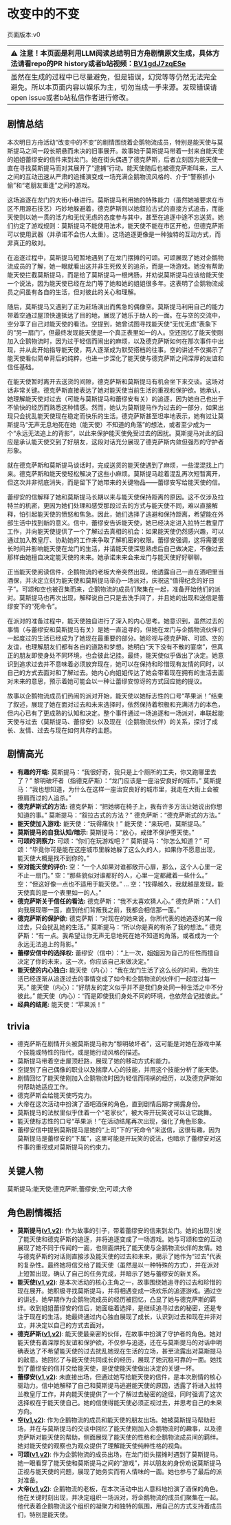 # 改变中的不变
页面版本:v0
 

| :warning: 注意！本页面是利用LLM阅读总结明日方舟剧情原文生成，具体方法请看repo的PR history或者b站视频：[BV1gdJ7zqESe](https://www.bilibili.com/video/BV1gdJ7zqESe/)         |
|:----------------------------|
| 虽然在生成的过程中已尽量避免，但是错误，幻觉等等仍然无法完全避免。所以本页面内容以娱乐为主，切勿当成一手来源。发现错误请open issue或者b站私信作者进行修改。|



## 剧情总结
本次明日方舟活动“改变中的不变”的剧情围绕着企鹅物流成员，特别是能天使与莫斯提马之间一段长期悬而未决的旧事展开。故事始于莫斯提马带着一封来自能天使的姐姐蕾缪安的信件来到龙门。她在街头偶遇了德克萨斯，后者立刻因为能天使一直在寻找莫斯提马而对其展开了“逮捕”行动。能天使随后也被德克萨斯叫来，三人之间的互动迅速从严肃的追捕演变成一场充满企鹅物流风格的、介于“警察抓小偷”和“老朋友重逢”之间的游戏。

这场追逐在龙门的大街小巷进行。莫斯提马利用她的特殊能力（虽然她被要求在市区不用源石技艺）巧妙地躲避着，德克萨斯则以她叙拉古式的直接方式追击，而能天使则以她一贯的活力和无忧无虑的态度参与其中，甚至在追逐中途不忘送货。她们约定了游戏规则：莫斯提马不能使用法术，能天使不能在市区开枪，但德克萨斯可以使用武器（并承诺不会伤人太重）。这场追逐更像是一种独特的互动方式，而非真正的敌对。

在追逐过程中，莫斯提马短暂地遇到了在龙门摆摊的可颂。可颂展现了她对企鹅物流成员的了解，她一眼就看出这并非生死攸关的追杀，而是一场游戏。她没有帮助能天使拦截莫斯提马，而是给了莫斯提马一根烤肠，并劝说莫斯提马应该给能天使一个说法，因为能天使已经在龙门等了她和她的姐姐很多年。这表明了企鹅物流成员之间虽有各自的生活，但对彼此的关心和理解。

随后，莫斯提马又遇到了正为赶场演出而焦急的偶像空。莫斯提马利用自己的能力带着空通过屋顶快速抵达了目的地，展现了她乐于助人的一面。在与空的交流中，空分享了自己对能天使的看法。空提到，她曾试图寻找能天使“无忧无虑”表象下的“另一扇门”，但最终发现能天使是一个真正表里如一的人。空还回忆了能天使刚加入企鹅物流时，因为过于轻信而闹出的麻烦，以及德克萨斯如何在那次事件中出现，并从此开始指导能天使，两人逐渐成为默契搭档的往事。空的讲述不仅揭示了能天使看似简单背后的纯粹，也进一步深化了能天使与德克萨斯之间深厚的友谊和信任基础。

在能天使暂时离开去送货的间隙，德克萨斯和莫斯提马有机会坐下来交谈。这场对话非常关键。德克萨斯直接表达了她对能天使当前生活的重视和保护欲。她承认，她理解能天使对过去（可能与莫斯提马和蕾缪安有关）的追逐，因为她自己也出于不愉快的经历而熟悉这种情感。然而，她认为莫斯提马作为过去的一部分，如果出现只会扰乱能天使现在稳定而快乐的生活。德克萨斯甚至坦率地表示，她有过让莫斯提马“无声无息地死在她（能天使）不知道的角落”的想法，或者至少成为一个“永远无法追上的背影”，以此来保护能天使免受过去的困扰。莫斯提马对此的回应是承认能天使交到了好朋友，这段对话充分展现了德克萨斯内敛但强烈的守护者形象。

就在德克萨斯和莫斯提马谈话时，完成送货的能天使遇到了麻烦，一些混混找上门来。德克萨斯和能天使轻松解决了这些小麻烦。莫斯提马趁着混乱再次短暂离开，但这次并非彻底消失，而是留下了她带来的关键物品——蕾缪安写给能天使的信。

蕾缪安的信解释了她和莫斯提马长期以来与能天使保持距离的原因。这不仅涉及拉特兰的机密，更因为她们处理和感受那段过去的方式与能天使不同，难以直接解释，怕引起能天使的愤怒和焦急。因此，她们选择了逃避和保持距离，希望能在外部生活中找到新的意义。信中，蕾缪安告诉能天使，她已经决定进入拉特兰教皇厅工作，并向能天使提供了一个了解过去真相的机会：如果能天使仍然感兴趣，可以通过加入教皇厅、协助她的工作来争取了解机密的权限。蕾缪安强调，这将需要很长时间并影响能天使在龙门的生活，并请能天使深思熟虑后自己做决定，不像过去那样由她擅自决定能天使的未来。她承诺未来会来龙门与能天使好好聊聊。

正当能天使阅读信件，企鹅物流的老板大帝突然出现，他透露自己一直在酒吧里当酒保，并决定立刻为能天使和莫斯提马举办一场派对，庆祝这“值得纪念的好日子”。可颂和空也被召集而来，企鹅物流的成员们聚集在一起，准备开始他们的派对。莫斯提马也再次出现，解释说自己只是去洗手间了，并且她的出现和送信是蕾缪安下的“死命令”。

在派对的准备过程中，能天使独自进行了深入的内心思考。她意识到，虽然过去的事情（与蕾缪安和莫斯提马有关）是她一直追寻的，但她在龙门与企鹅物流伙伴们一起度过的生活已经成为了她现在最重要的部分。她珍视与德克萨斯、可颂、空的友谊，也理解朋友们都有各自的道路和梦想。她明白“天下没有不散的宴席”，但真正的朋友即使身处不同环境，也会彼此记挂。最终，能天使似乎做出了决定。她意识到追求过去并不意味着必须放弃现在，她可以在保持和珍惜现有友情的同时，以自己的方式去面对和了解过去。她内心向姐姐传达了她会带着现在拥有的生活去面对未来的意思，预示着她可能会以一种让蕾缪安惊讶的方式回应她的提议。

故事以企鹅物流成员们热闹的派对开始，能天使以她标志性的口号“苹果派！”结束了叙述，展现了她在面对过去和未来选择时，依然保持着积极和充满活力的本色，但内心已有了更成熟的认知和决定。整个事件通过一场追逐和一场派对，串联起能天使与过去（莫斯提马、蕾缪安）以及现在（企鹅物流伙伴）的关系，探讨了成长、友情、过去与现在如何共存的主题。
## 剧情高光
*   **有趣的开端:**
    莫斯提马：“我很好奇，我只是上个厕所的工夫，你又跑哪里去了？”
    黎明破坏者（指德克萨斯）：“龙门应该是一座治安良好的城市。”
    莫斯提马：“我也想知道，为什么在这样一座治安良好的城市里，我走在大街上会被擦肩而过的人追杀。”
*   **德克萨斯式的方法:**
    德克萨斯：“把她绑在椅子上，我有许多方法让她说出你想知道的事。”
    莫斯提马：“叙拉古式的方法？”
    德克萨斯：“德克萨斯式的方法。”
*   **能天使加入游戏:**
    能天使：“玩得痛快！”
    能天使：“来玩吧，莫斯提马。”
*   **莫斯提马的自我认知/暗示:**
    莫斯提马：“放心，戒律不保护堕天使。”
*   **可颂的洞察力:**
    可颂：“你们在玩游戏吧？”
    莫斯提马：“你怎么知道？”
    可颂：“毕竟你可是能在这座城市里躲她躲了这么久的人，如果你不愿意出现，能天使大概是找不到你的。”
*   **空对能天使的评价:**
    空：“一个人如果对谁都敞开心扉，那么，这个人心里一定不止一扇门。”
    空：“那些貌似对谁都好的人，心里一定都藏着一些什么。”
    空：“但这好像一点也不适用于能天使。”
    ...
    空：“找得越久，我就越是发现，能天使真的是一个表里如一的人。”
*   **德克萨斯关于信任的看法:**
    德克萨斯：“我不太喜欢猜人心。”
    德克萨斯：“人们向我展现哪一面，直到他们背叛我之前，我都会相信那一面。”
*   **德克萨斯的保护欲:**
    德克萨斯：“对现在的她来说，你所代表的她追逐的某一段过去，只会扰乱她的生活。”
    莫斯提马：“所以你是真的有杀了我的想法。”
    德克萨斯：“有一点。我希望让你无声无息地死在她不知道的角落。或者成为一个永远无法追上的背影。”
*   **蕾缪安信中的选择权:**
    蕾缪安（信中）：“上一次，姐姐因为自己的任性而擅自决定了你的未来，这一次，你应该自己来做决定。”
*   **能天使的内心独白:**
    能天使（内心）：“我在龙门生活了这么长的时间，我的生活已经逐渐从追逐过去的事情变成了如今和企鹅物流的伙伴们一起度过每一天。”
    能天使（内心）：“好朋友的定义似乎并不是我们身处同一种生活之中不分彼此。”
    能天使（内心）：“而是即使我们身处不同的环境，也依然会记挂彼此。”
*   **经典的结尾:**
    能天使：“苹果派！”
## trivia
*   德克萨斯在剧情开头被莫斯提马称为“黎明破坏者”，这可能是对她在游戏中某个技能或特性的指代，或是她行动风格的描述。
*   莫斯提马带着空走屋顶赶路，展现了她的移动方式和能力。
*   空提到了自己偶像的职业以及揣摩人心的技能，并用这个技能分析了能天使。
*   剧情回忆了能天使刚加入企鹅物流时因为轻信而闯祸的经历，以及德克萨斯如何帮助她适应工作。
*   德克萨斯会给能天使巧克力。
*   大帝在这次活动中扮演了酒吧酒保的角色，直到剧情后期才揭露身份。
*   莫斯提马的法杖里似乎住着一个“老家伙”，被大帝开玩笑说可以让它跳舞。
*   能天使标志性的口号“苹果派！”在活动结尾再次出现，强化了角色形象。
*   蕾缪安信中提到莫斯提马是她的“上司”下的“死命令”来送信，这很有趣，因为莫斯提马是蕾缪安的“下属”，这里可能是开玩笑的说法，也暗示了蕾缪安对这件事的重视或对莫斯提马的约束力。
## 关键人物
莫斯提马;能天使;德克萨斯;蕾缪安;空;可颂;大帝
## 角色剧情概括
-   **莫斯提马([v1](../chars/char_213_mostma.md),[v2](../char_v3/char_213_mostma.md))**: 作为故事的引子，带着蕾缪安的信来到龙门。她的出现引发了能天使和德克萨斯的追逐，并将追逐变成了一场游戏。她与可颂和空的互动展现了她不同于传闻的一面，也侧面烘托了能天使与企鹅物流伙伴的友情。她与德克萨斯的对话则直接涉及能天使的过去和未来，揭示了她作为“过去”代表的复杂性。最终她将信交给了能天使（虽然是以一种特殊的方式），并在派对上短暂出现，确认了自己的任务完成，并暗示了她与蕾缪安的新关系。
-   **能天使([v1](../chars/char_103_angel.md),[v2](../char_v3/char_103_angel.md))**: 是本次活动的核心主角之一，故事围绕她追寻的过去和珍惜的现在展开。她积极寻找莫斯提马，并将相遇变成一场欢乐的追逐游戏。通过空的讲述，她早期作为企鹅物流成员的经历被回忆，凸显了她与德克萨斯的羁绊。收到姐姐蕾缪安的信后，她面临着选择，是继续追寻过去的秘密，还是专注于现在的生活。她最终通过内心独白展现了成长，认识到过去和现在并非对立，并决定以自己的方式去面对。
-   **德克萨斯([v1](../chars/char_102_texas.md),[v2](../char_v3/char_102_texas.md))**: 能天使最亲密的伙伴，在故事中扮演了守护者的角色。她对能天使有着深厚的友谊和保护欲，不仅参与追逐，还在与莫斯提马的对话中明确表达了不希望能天使的过去扰乱她现在生活的立场，甚至流露出对莫斯提马的敌意。她回忆了与能天使共同成长的经历，展现了她沉稳可靠的一面。她找到了蕾缪安的信并交给能天使，是促使能天使做出决定的关键一环。
-   **蕾缪安([v1](../chars/char_4193_lemuen.md),[v2](../char_v3/char_4193_lemuen.md))**: 未直接出场，但通过她写给能天使的信件，是本次剧情的核心驱动力。信中她解释了自己和莫斯提马逃避能天使的原因，透露了将进入拉特兰教皇厅工作，并向能天使提供了一个了解过去秘密的途径，同时强调了这次选择权在于能天使自己。她的信使得能天使必须正视过去，并思考自己的未来方向。
-   **空([v1](../chars/char_101_sora.md),[v2](../char_v3/char_101_sora.md))**: 作为企鹅物流的成员和能天使的朋友出场。她被莫斯提马帮助赶场，并在与莫斯提马的交谈中回忆了能天使刚加入企鹅物流时的趣事，以及德克萨斯对能天使的帮助，侧面展现了能天使的性格和企鹅物流成员间的羁绊。她对能天使的观察也为观众提供了理解能天使纯粹性格的视角。
-   **可颂([v1](../chars/char_201_moeshd.md),[v2](../char_v3/char_201_moeshd.md))**: 作为企鹅物流的成员出场，在龙门街头摆摊时遇到了莫斯提马。她一眼看穿了能天使和莫斯提马之间的“游戏”，并以朋友的身份劝说莫斯提马正视与能天使的问题，展现了她务实而有人情味的一面。她也参与了最后的派对准备。
-   **大帝([v1](../chars/extended_char_da_di.md),[v2](../char_v3/extended_char_da_di.md))**: 企鹅物流的老板，在本次活动中出人意料地扮演了酒保的角色。他在关键时刻出现，并决定组织一场派对，将企鹅物流的成员们聚集在一起。他代表着企鹅物流这个组织的凝聚力和独特的氛围，用自己的方式支持着成员们，特别是能天使。